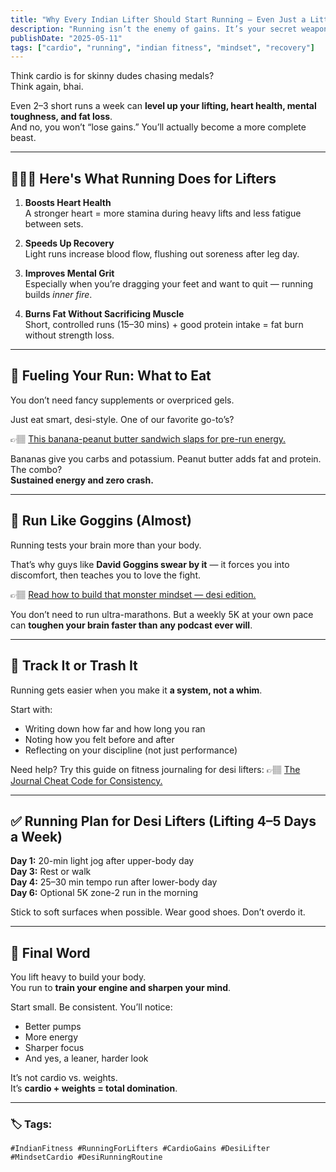 ```yaml
---
title: "Why Every Indian Lifter Should Start Running — Even Just a Little"
description: "Running isn’t the enemy of gains. It’s your secret weapon for better recovery, fat loss, and mental toughness — desi style."
publishDate: "2025-05-11"
tags: ["cardio", "running", "indian fitness", "mindset", "recovery"]
---
```



Think cardio is for skinny dudes chasing medals?  
Think again, bhai.

Even 2–3 short runs a week can **level up your lifting, heart health, mental toughness, and fat loss**.  
And no, you won’t “lose gains.” You’ll actually become a more complete beast.

---

## 🏃🏽‍♂️ Here's What Running Does for Lifters

1. **Boosts Heart Health**  
   A stronger heart = more stamina during heavy lifts and less fatigue between sets.

2. **Speeds Up Recovery**  
   Light runs increase blood flow, flushing out soreness after leg day.

3. **Improves Mental Grit**  
   Especially when you’re dragging your feet and want to quit — running builds *inner fire*.

4. **Burns Fat Without Sacrificing Muscle**  
   Short, controlled runs (15–30 mins) + good protein intake = fat burn without strength loss.

---

## 🍌 Fueling Your Run: What to Eat

You don’t need fancy supplements or overpriced gels.

Just eat smart, desi-style. One of our favorite go-to’s?

👉🏽 [This banana-peanut butter sandwich slaps for pre-run energy.](https://desilifter.pro/blog/peanutButterBananaSandwich)

Bananas give you carbs and potassium. Peanut butter adds fat and protein. The combo?  
**Sustained energy and zero crash.**

---

## 🧠 Run Like Goggins (Almost)

Running tests your brain more than your body.

That’s why guys like **David Goggins swear by it** — it forces you into discomfort, then teaches you to love the fight.

👉🏽 [Read how to build that monster mindset — desi edition.](https://desilifter.pro/blog/mindset1)

You don’t need to run ultra-marathons. But a weekly 5K at your own pace can **toughen your brain faster than any podcast ever will**.

---

## 📓 Track It or Trash It

Running gets easier when you make it **a system, not a whim**.

Start with:

- Writing down how far and how long you ran  
- Noting how you felt before and after  
- Reflecting on your discipline (not just performance)

Need help? Try this guide on fitness journaling for desi lifters:
👉🏽 [The Journal Cheat Code for Consistency.](https://desilifter.pro/blog/journal5)

---

## ✅ Running Plan for Desi Lifters (Lifting 4–5 Days a Week)

**Day 1:** 20-min light jog after upper-body day  
**Day 3:** Rest or walk  
**Day 4:** 25–30 min tempo run after lower-body day  
**Day 6:** Optional 5K zone-2 run in the morning

Stick to soft surfaces when possible. Wear good shoes. Don’t overdo it.

---

## 🏁 Final Word

You lift heavy to build your body.  
You run to **train your engine and sharpen your mind**.

Start small. Be consistent. You’ll notice:
- Better pumps  
- More energy  
- Sharper focus  
- And yes, a leaner, harder look

It’s not cardio vs. weights.  
It’s **cardio + weights = total domination**.

---

### 🏷️ Tags:
`#IndianFitness #RunningForLifters #CardioGains #DesiLifter #MindsetCardio #DesiRunningRoutine`
